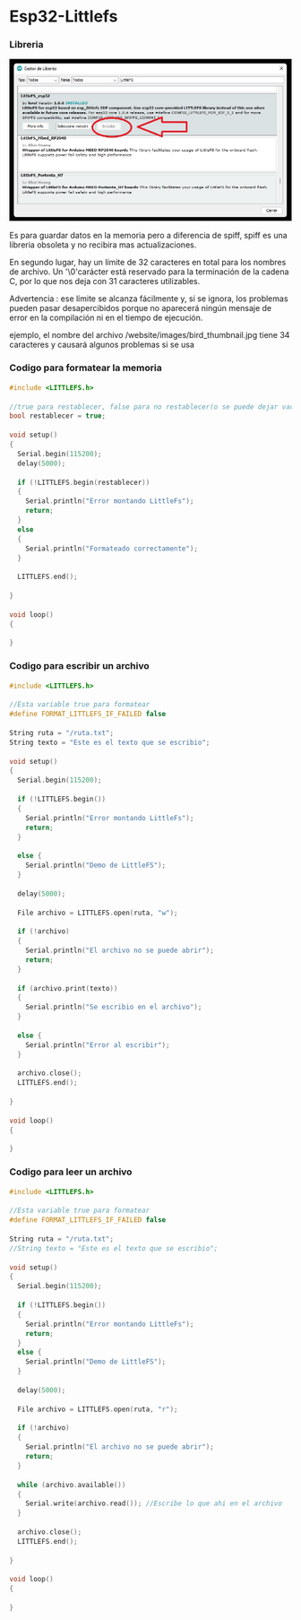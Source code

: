 # Esp32-Littlefs

### Libreria
<img src="https://github.com/IDiegoUlises/Esp32-LittleFS/blob/main/Images/Libreria-LittleFS.jpg" />

Es para guardar datos en la memoria pero a diferencia de spiff, spiff es una libreria obsoleta y no recibira mas actualizaciones.

En segundo lugar, hay un límite de 32 caracteres en total para los nombres de archivo. Un '\0'carácter está reservado para la terminación de la cadena C, por lo que nos deja con 31 caracteres utilizables.

Advertencia : ese límite se alcanza fácilmente y, si se ignora, los problemas pueden pasar desapercibidos porque no aparecerá ningún mensaje de error en la compilación ni en el tiempo de ejecución.

ejemplo, el nombre del archivo /website/images/bird_thumbnail.jpg tiene 34 caracteres y causará algunos problemas si se usa

### Codigo para formatear la memoria
```c++
#include <LITTLEFS.h>

//true para restablecer, false para no restablecer(o se puede dejar vacio)
bool restablecer = true;

void setup()
{
  Serial.begin(115200);
  delay(5000);

  if (!LITTLEFS.begin(restablecer))
  {
    Serial.println("Error montando LittleFs");
    return;
  }
  else
  {
    Serial.println("Formateado correctamente");
  }
  
  LITTLEFS.end();

}

void loop()
{

}
```

### Codigo para escribir un archivo 
```c++
#include <LITTLEFS.h>

//Esta variable true para formatear
#define FORMAT_LITTLEFS_IF_FAILED false

String ruta = "/ruta.txt";
String texto = "Este es el texto que se escribio";

void setup()
{
  Serial.begin(115200);

  if (!LITTLEFS.begin())
  {
    Serial.println("Error montando LittleFs");
    return;
  }

  else {
    Serial.println("Demo de LittleFS");
  }

  delay(5000);

  File archivo = LITTLEFS.open(ruta, "w");

  if (!archivo)
  {
    Serial.println("El archivo no se puede abrir");
    return;
  }

  if (archivo.print(texto))
  {
    Serial.println("Se escribio en el archivo");
  }

  else {
    Serial.println("Error al escribir");
  }

  archivo.close();
  LITTLEFS.end();

}

void loop()
{

}
```

### Codigo para leer un archivo
```c++
#include <LITTLEFS.h>

//Esta variable true para formatear
#define FORMAT_LITTLEFS_IF_FAILED false

String ruta = "/ruta.txt";
//String texto = "Este es el texto que se escribio";

void setup()
{
  Serial.begin(115200);

  if (!LITTLEFS.begin())
  {
    Serial.println("Error montando LittleFs");
    return;
  }
  else {
    Serial.println("Demo de LittleFS");
  }

  delay(5000);

  File archivo = LITTLEFS.open(ruta, "r");

  if (!archivo)
  {
    Serial.println("El archivo no se puede abrir");
    return;
  }

  while (archivo.available())
  {
    Serial.write(archivo.read()); //Escribe lo que ahi en el archivo
  }

  archivo.close();
  LITTLEFS.end();

}

void loop()
{

}
```
